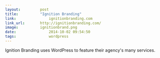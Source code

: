 ```yaml
---
layout:			post
title:			"Ignition Branding"
link:				ignitionbranding.com
link_url:		http://ignitionbranding.com/
image:			ignitionbrand.png
date:				2014-10-02 09:54:50
tags:				wordpress
---
```

Ignition Branding uses WordPress to feature their agency's many services.